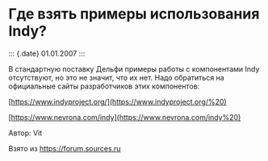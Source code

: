 Где взять примеры использования Indy?
=====================================

::: {.date}
01.01.2007
:::

В стандартную поставку Дельфи примеры работы с компонентами Indy
отсутствуют, но это не значит, что их нет. Надо обратиться на
официальные сайты разработчиков этих компонентов:

[https://www.indyproject.org/](https://www.indyproject.org/%20)

[https://www.nevrona.com/indy](https://www.nevrona.com/indy%20)      

Автор: Vit

Взято из <https://forum.sources.ru>
